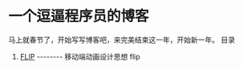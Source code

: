 # 一个逗逼程序员的博客

马上就春节了，开始写写博客吧，来完美结束这一年，开始新一年。
目录

1. [FLIP](flip/index.html) -------- 移动端动画设计思想 flip
